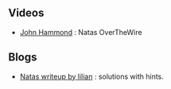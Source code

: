 ## Videos

- [John Hammond](https://www.youtube.com/playlist?list=PL1H1sBF1VAKWM3wMCn6H5Ql6OrgIivt2V) : Natas OverTheWire

## Blogs

- [Natas writeup by lilian](https://onestepcode.com/no-solution-natas-guide-overthewire/) : solutions with hints.